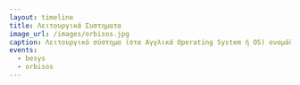```yaml
---
layout: timeline 
title: Λειτουργικά Συστηματα
image_url: /images/orbisos.jpg
caption: Λειτουργικό σύστημα (στα Αγγλικά Operating System ή OS) ονομάζεται στην επιστήμη της πληροφορικής το λογισμικό του υπολογιστή που είναι υπεύθυνο για τη διαχείριση και τον συντονισμό των εργασιών, καθώς και την κατανομή των διαθέσιμων πόρων.
events:
  - besys
  - orbisos
---
```

